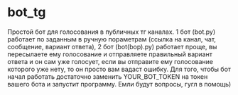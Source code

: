 # bot_tg
Простой бот для голосования в публичных тг каналах. 1 бот (bot.py) работает по заданным в ручную пораметрам (ссылка на канал, чат, сообщение, вариант ответа), 2 бот (bot(bop).py) работает проще, вы пересылаете ему голосование и отправляете правильный вариант ответа и он сам уже голосует, если вы отправите ему голосование которого уже нету, то он просто вам вадаст ошибку. Для того, чтобы бот начал работать достаточно заменить YOUR_BOT_TOKEN на токен вашего бота и запустит программу. Емли будут вопросы, гугл в помощь)
